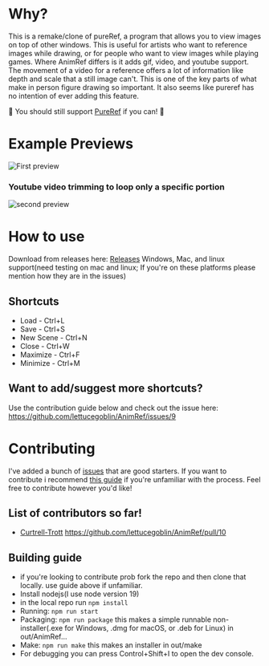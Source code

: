 # Why?
This is a remake/clone of pureRef, a program that allows you to view images on top of other windows. This is useful for artists who want to reference images while drawing, or for people who want to view images while playing games. Where AnimRef differs is it adds gif, video, and youtube support. The movement of a video for a reference offers a lot of information like depth and scale that a still image can't. This is one of the key parts of what make in person figure drawing so important. It also seems like pureref has no intention of ever adding this feature. 

🚀 You should still support [PureRef](https://www.pureref.com/) if you can! 🚀

# Example Previews
![First preview](github_page/1.gif)
### Youtube video trimming to loop only a specific portion
![second preview](github_page/2.gif)

# How to use
Download from releases here: [Releases](https://github.com/lettucegoblin/AnimRef/releases)
Windows, Mac, and linux support(need testing on mac and linux; If you're on these platforms please mention how they are in the issues)

## Shortcuts
   - Load - Ctrl+L
   - Save - Ctrl+S
   - New Scene - Ctrl+N
   - Close - Ctrl+W
   - Maximize - Ctrl+F
   - Minimize - Ctrl+M
## Want to add/suggest more shortcuts?
Use the contribution guide below and check out the issue here: https://github.com/lettucegoblin/AnimRef/issues/9
# Contributing
I've added a bunch of [issues](https://github.com/lettucegoblin/AnimRef/issues) that are good starters. 
If you want to contribute i recommend [this guide](https://www.dataschool.io/how-to-contribute-on-github/) if you're unfamiliar with the process. Feel free to contribute however you'd like!

## List of contributors so far!
- [Curtrell-Trott](https://github.com/Curtrell-Trott) https://github.com/lettucegoblin/AnimRef/pull/10

## Building guide
- if you're looking to contribute prob fork the repo and then clone that locally. use guide above if unfamiliar.
- Install nodejs(I use node version 19)
- in the local repo run `npm install`
- Running: `npm run start`
- Packaging: `npm run package` this makes a simple runnable non-installer(.exe for Windows, .dmg for macOS, or .deb for Linux) in out/AnimRef...
- Make: `npm run make` this makes an installer in out/make
- For debugging you can press Control+Shift+I to open the dev console.
